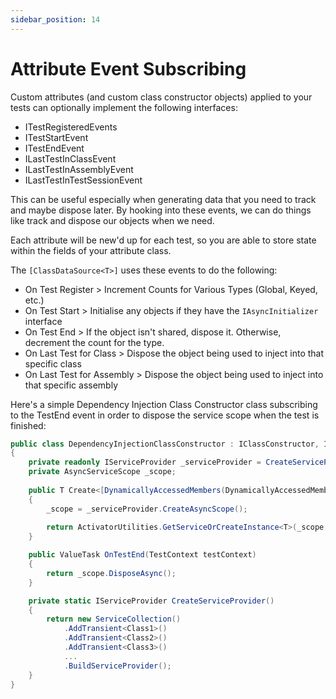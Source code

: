 ```yaml
---
sidebar_position: 14
---
```


# Attribute Event Subscribing

Custom attributes (and custom class constructor objects) applied to your tests can optionally implement the following interfaces:
- ITestRegisteredEvents
- ITestStartEvent
- ITestEndEvent
- ILastTestInClassEvent
- ILastTestInAssemblyEvent
- ILastTestInTestSessionEvent

This can be useful especially when generating data that you need to track and maybe dispose later. By hooking into these events, we can do things like track and dispose our objects when we need.

Each attribute will be new'd up for each test, so you are able to store state within the fields of your attribute class.

The `[ClassDataSource<T>]` uses these events to do the following:
- On Test Register > Increment Counts for Various Types (Global, Keyed, etc.)
- On Test Start > Initialise any objects if they have the `IAsyncInitializer` interface
- On Test End > If the object isn't shared, dispose it. Otherwise, decrement the count for the type.
- On Last Test for Class > Dispose the object being used to inject into that specific class
- On Last Test for Assembly > Dispose the object being used to inject into that specific assembly

Here's a simple Dependency Injection Class Constructor class subscribing to the TestEnd event in order to dispose the service scope when the test is finished:

```csharp
public class DependencyInjectionClassConstructor : IClassConstructor, ITestEndEvent
{
    private readonly IServiceProvider _serviceProvider = CreateServiceProvider();
    private AsyncServiceScope _scope;
    
    public T Create<[DynamicallyAccessedMembers(DynamicallyAccessedMemberTypes.PublicConstructors)] T>() where T : class
    {
        _scope = _serviceProvider.CreateAsyncScope();
        
        return ActivatorUtilities.GetServiceOrCreateInstance<T>(_scope.ServiceProvider);
    }

    public ValueTask OnTestEnd(TestContext testContext)
    { 
        return _scope.DisposeAsync();
    }

    private static IServiceProvider CreateServiceProvider()
    {
        return new ServiceCollection()
            .AddTransient<Class1>()
            .AddTransient<Class2>()
            .AddTransient<Class3>()
            ...
            .BuildServiceProvider();
    }
}
```